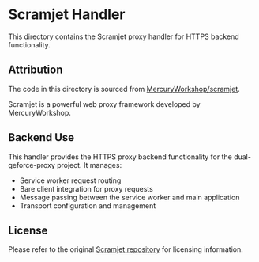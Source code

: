 # Scramjet Handler

This directory contains the Scramjet proxy handler for HTTPS backend functionality.

## Attribution

The code in this directory is sourced from [MercuryWorkshop/scramjet](https://github.com/MercuryWorkshop/scramjet).

Scramjet is a powerful web proxy framework developed by MercuryWorkshop.

## Backend Use

This handler provides the HTTPS proxy backend functionality for the dual-geforce-proxy project. It manages:

- Service worker request routing
- Bare client integration for proxy requests
- Message passing between the service worker and main application
- Transport configuration and management

## License

Please refer to the original [Scramjet repository](https://github.com/MercuryWorkshop/scramjet) for licensing information.
